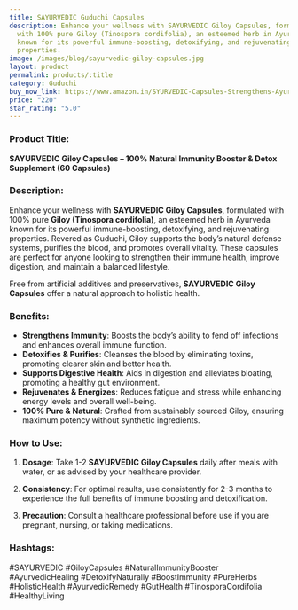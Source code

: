 ```yaml
---
title: SAYURVEDIC Guduchi Capsules
description: Enhance your wellness with SAYURVEDIC Giloy Capsules, formulated
  with 100% pure Giloy (Tinospora cordifolia), an esteemed herb in Ayurveda
  known for its powerful immune-boosting, detoxifying, and rejuvenating
  properties.
image: /images/blog/sayurvedic-giloy-capsules.jpg
layout: product
permalink: products/:title
category: Guduchi
buy_now_link: https://www.amazon.in/SYURVEDIC-Capsules-Strengthens-Ayurvedic-Antioxidant/dp/B0CWRX2GQF/ref=sr_1_52_sspa?crid=1TX1M06Q0LCMB&tag=ayushmonk-21
price: "220"
star_rating: "5.0"
---
```

### Product Title:
**SAYURVEDIC Giloy Capsules – 100% Natural Immunity Booster & Detox Supplement (60 Capsules)**

### Description:
Enhance your wellness with **SAYURVEDIC Giloy Capsules**, formulated with 100% pure **Giloy (Tinospora cordifolia)**, an esteemed herb in Ayurveda known for its powerful immune-boosting, detoxifying, and rejuvenating properties. Revered as Guduchi, Giloy supports the body’s natural defense systems, purifies the blood, and promotes overall vitality. These capsules are perfect for anyone looking to strengthen their immune health, improve digestion, and maintain a balanced lifestyle.

Free from artificial additives and preservatives, **SAYURVEDIC Giloy Capsules** offer a natural approach to holistic health.

### Benefits:
- **Strengthens Immunity**: Boosts the body’s ability to fend off infections and enhances overall immune function.
- **Detoxifies & Purifies**: Cleanses the blood by eliminating toxins, promoting clearer skin and better health.
- **Supports Digestive Health**: Aids in digestion and alleviates bloating, promoting a healthy gut environment.
- **Rejuvenates & Energizes**: Reduces fatigue and stress while enhancing energy levels and overall well-being.
- **100% Pure & Natural**: Crafted from sustainably sourced Giloy, ensuring maximum potency without synthetic ingredients.

### How to Use:
1. **Dosage**: Take 1-2 **SAYURVEDIC Giloy Capsules** daily after meals with water, or as advised by your healthcare provider.
   
2. **Consistency**: For optimal results, use consistently for 2-3 months to experience the full benefits of immune boosting and detoxification.

3. **Precaution**: Consult a healthcare professional before use if you are pregnant, nursing, or taking medications.

### Hashtags:
#SAYURVEDIC #GiloyCapsules #NaturalImmunityBooster #AyurvedicHealing #DetoxifyNaturally #BoostImmunity #PureHerbs #HolisticHealth #AyurvedicRemedy #GutHealth #TinosporaCordifolia #HealthyLiving
